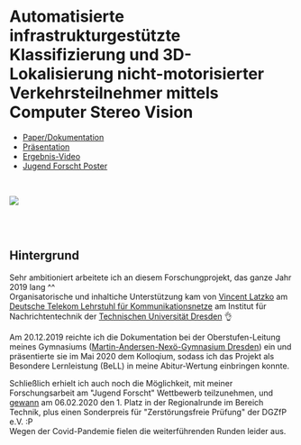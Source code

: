 # Automatisierte infrastrukturgestützte Klassifizierung und 3D-Lokalisierung nicht-motorisierter Verkehrsteilnehmer mittels Computer Stereo Vision


+ [Paper/Dokumentation](1_bell_dokumentation_(paper)/Dokumentation.pdf)
+ [Präsentation](2_präsentation/2020-05%20-%20BeLL%20Haiduk.pdf)
+ [Ergebnis-Video](3_ergebnis_video/visualisierung_all.mp4)
+ [Jugend Forscht Poster](4_jugend_forscht_poster/3D-Lokalisierung%20nicht-motorisierter%20Verkehrsteilnehmer%20mittels%20Computer%20Stereo%20Vision.pdf)

<br>

![](3_ergebnis_video/visualisierung_all.gif)

<br><br>


## Hintergrund
Sehr ambitioniert arbeitete ich an diesem Forschungprojekt, das ganze Jahr 2019 lang ^^  
Organisatorische und inhaltiche Unterstützung kam von [Vincent Latzko](https://cn.ifn.et.tu-dresden.de/chair/staff/vincent-latzko/) am [Deutsche Telekom Lehrstuhl für Kommunikationsnetze](https://cn.ifn.et.tu-dresden.de) am Institut für Nachrichtentechnik der [Technischen Universität Dresden](https://tu-dresden.de) 👌

Am 20.12.2019 reichte ich die Dokumentation bei der Oberstufen-Leitung meines Gymnasiums ([Martin-Andersen-Nexö-Gymnasium Dresden](https://manos-dresden.de)) ein und präsentierte sie im Mai 2020 dem Kolloqium, sodass ich das Projekt als Besondere Lernleistung (BeLL) in meine Abitur-Wertung einbringen konnte.

Schließlich erhielt ich auch noch die Möglichkeit, mit meiner Forschungsarbeit am "Jugend Forscht" Wettbewerb teilzunehmen, und [gewann](https://jufo-dresden.de/projekt/teilnehmer/technik/T4) am 06.02.2020 den 1. Platz in der Regionalrunde im Bereich Technik, plus einen Sonderpreis für "Zerstörungsfreie Prüfung" der DGZfP e.V. :P  
Wegen der Covid-Pandemie fielen die weiterführenden Runden leider aus.
